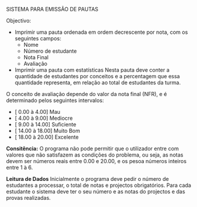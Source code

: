 SISTEMA PARA EMISSÃO DE PAUTAS

Objectivo:
- Imprimir uma pauta ordenada em ordem decrescente por nota, com os seguintes campos:
    - Nome
    - Número de estudante
    - Nota Final
    - Avaliação
- Imprimir uma pauta com estatísticas
    Nesta pauta deve conter a quantidade de estudantes por conceitos e a percentagem que essa quantidade representa, em relação ao total de estudantes da turma.

O conceito de avaliação depende do valor da nota final (NFR), e é determinado pelos seguintes intervalos:

- [ 0.00 à 4.00] Mau
- [ 4.00 à 9.00] Mediocre
- [ 9.00 à 14.00] Suficiente
- [ 14.00 à 18.00] Muito Bom
- [ 18.00 à 20.00] Excelente

**Consitência:**
O programa não pode permitir que o utilizador entre com valores que não satisfazem as condições do problema, ou seja, as notas devem ser números reais entre 0.00 e 20.00, e os pesoa números inteiros entre 1 à 6.

**Leitura de Dados**
Inicialmente o programa deve pedir o número de estudantes a processar, o total de notas e projectos obrigatórios. Para cada estudante o sistema deve ter o seu número e as notas do projectos e das provas realizadas.